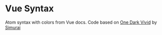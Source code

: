 # Vue Syntax

Atom syntax with colors from Vue docs.
Code based on [One Dark Vivid](https://github.com/simurai/one-dark-vivid-syntax) by [Simurai](https://github.com/simurai)
